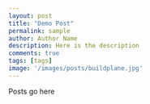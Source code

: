 ```yaml
---
layout: post
title: "Demo Post"
permalink: sample
author: Author Name
description: Here is the description
comments: true
tags: [tags]
image: '/images/posts/buildplane.jpg'
---
```


Posts go here